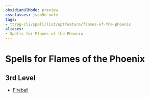 ```yaml
---
obsidianUIMode: preview
cssclasses: json5e-note
tags:
- ttrpg-cli/spell/list/optfeature/flames-of-the-phoenix
aliases:
- Spells for Flames of the Phoenix
---
```

# Spells for Flames of the Phoenix

## 3rd Level

- [Fireball](/3-Mechanics/CLI/spells/fireball-xphb.md "XPHB")